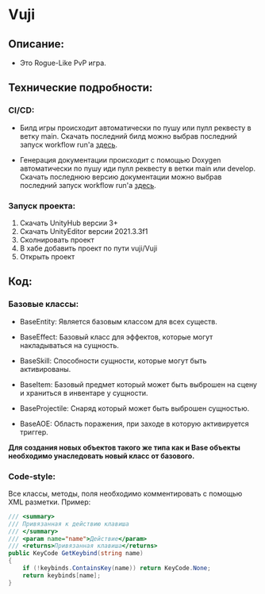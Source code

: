 # Vuji

## Описание:

 - Это Rogue-Like PvP игра. 

## Технические подробности:

### CI/CD:

- Билд игры происходит автоматически по пушу или пулл реквесту в ветку main. 
Скачать последний билд можно выбрав последний запуск workflow run'а [здесь](https://github.com/Sema4ka/vuji/actions/workflows/builder.yml).

- Генерация документации происходит с помощью Doxygen автоматически по пушу иди пулл реквесту в ветки main или develop.
Скачать последнюю версию документации можно выбрав последний запуск workflow run'а [здесь](https://github.com/Sema4ka/vuji/actions/workflows/main.yml).

### Запуск проекта:

1. Скачать UnityHub версии 3+
2. Скачать UnityEditor версии 2021.3.3f1
3. Сколнировать проект 
4. В хабе добавить проект по пути vuji/Vuji
5. Открыть проект

## Код:

### Базовые классы:

- BaseEntity: 
Является базовым классом для всех существ.

- BaseEffect:
Базовый класс для эффектов, которые могут накладываться на сущность.

- BaseSkill:
Способности сущности, которые могут быть активированы.

- BaseItem:
Базовый предмет который может быть выброшен на сцену и храниться в инвентаре у сущности.

- BaseProjectile: 
Снаряд который может быть выброшен сущностью. 
  
- BaseAOE:
Область поражения, при заходе в которую активируется триггер.

**Для создания новых объектов такого же типа как и Base объекты необходимо унаследовать новый класс от базового.**

### Code-style:

Все классы, методы, поля необходимо комментировать с помощью XML разметки. Пример:

```C#
/// <summary>
/// Привязанная к действию клавиша
/// </summary>
/// <param name="name">Действие</param>
/// <returns>Привязанная клавиша</returns>
public KeyCode GetKeybind(string name)
{
    if (!keybinds.ContainsKey(name)) return KeyCode.None;
    return keybinds[name];
}
```

  

